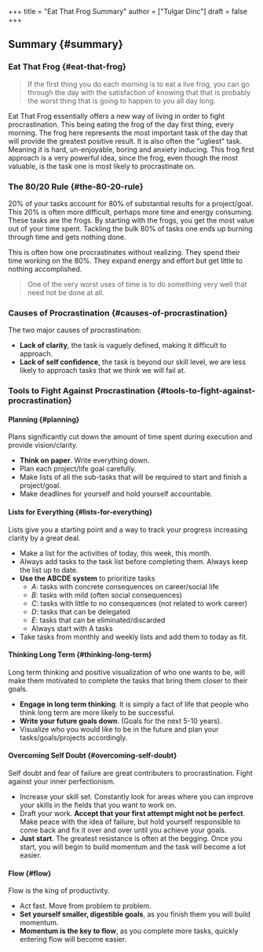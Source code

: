 +++
title = "Eat That Frog Summary"
author = ["Tulgar Dinc"]
draft = false
+++

## Summary {#summary}


### Eat That Frog {#eat-that-frog}

> If the first thing you do each morning is to eat a live frog,
> you can go through the day with the satisfaction of knowing that that is
> probably the worst thing that is going to happen to you all day long.

Eat That Frog essentially offers a new way of living in order to fight procrastination.
This being eating the frog of the day first thing, every morning.
The frog here represents the most important task of the day that will provide the greatest
positive result. It is also often the "ugliest" task. Meaning it is hard, un-enjoyable, boring and anxiety inducing.
This frog first approach is a very powerful idea, since the frog, even though the most valuable, is the task one is most likely
to procrastinate on.


### The 80/20 Rule {#the-80-20-rule}

20% of your tasks account for 80% of substantial results for a project/goal.
This 20% is often more difficult, perhaps more time and energy consuming.
These tasks are the frogs.
By starting with the frogs, you get the most value out of your time spent.
Tackling the bulk 80% of tasks one ends up burning through time and gets nothing done.

This is often how one procrastinates without realizing. They spend their time
working on the 80%. They expand energy and effort but get little to nothing accomplished.

> One of the very worst uses of time is to do something very well that need not be done at all.


### Causes of Procrastination {#causes-of-procrastination}

The two major causes of procrastination:

-   **Lack of clarity**, the task is vaguely defined, making it difficult to approach.
-   **Lack of self confidence**, the task is beyond our skill level, we are less likely to approach tasks
    that we think we will fail at.


### Tools to Fight Against Procrastination {#tools-to-fight-against-procrastination}


#### Planning {#planning}

Plans significantly cut down the amount of time spent during execution and provide vision/clarity.

-   **Think on paper**. Write everything down.
-   Plan each project/life goal carefully.
-   Make lists of all the sub-tasks that will be required to start and finish a project/goal.
-   Make deadlines for yourself and hold yourself accountable.


#### Lists for Everything {#lists-for-everything}

Lists give you a starting point and a way to track your progress increasing clarity by a great deal.

-   Make a list for the activities of today, this week, this month.
-   Always add tasks to the task list before completing them. Always keep the list up to date.
-   **Use the ABCDE system** to prioritize tasks
    -   _A_: tasks with concrete consequences on career/social life
    -   _B_: tasks with mild (often social consequences)
    -   _C_: tasks with little to no consequences (not related to work career)
    -   _D_: tasks that can be delegated
    -   _E_: tasks that can be eliminated/discarded
    -   Always start with A tasks
-   Take tasks from monthly and weekly lists and add them to today as fit.


#### Thinking Long Term {#thinking-long-term}

Long term thinking and positive visualization of who one wants to be, will make them
motivated to complete the tasks that bring them closer to their goals.

-   **Engage in long term thinking**. It is simply a fact of life that people who
    think long term are more likely to be successful.
-   **Write your future goals down**. (Goals for the next 5-10 years).
-   Visualize who you would like to be in the future and plan your tasks/goals/projects accordingly.


#### Overcoming Self Doubt {#overcoming-self-doubt}

Self doubt and fear of failure are great contributers to procrastination.
Fight against your inner perfectionism.

-   Increase your skill set. Constantly look for areas where you can improve your
    skills in the fields that you want to work on.
-   Draft your work. **Accept that your first attempt might not be perfect**.
    Make peace with the idea of failure, but hold yourself responsible to come back
    and fix it over and over until you achieve your goals.
-   **Just start**. The greatest resistance is often at the begging.
    Once you start, you will begin to build momentum and the task will become a lot easier.


#### Flow {#flow}

Flow is the king of productivity.

-   Act fast. Move from problem to problem.
-   **Set yourself smaller, digestible goals**, as you finish them you will build momentum.
-   **Momentum is the key to flow**, as you complete more tasks, quickly
    entering flow will become easier.